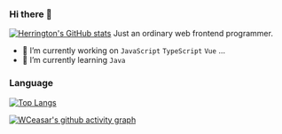 ### Hi there 👋
[![Herrington's GitHub stats](https://github-readme-stats.vercel.app/api?username=WCeasar)](https://github.com/anuraghazra/github-readme-stats)
Just an ordinary web frontend programmer.
- 🔭 I’m currently working on `JavaScript` `TypeScript` `Vue` ...
- 🌱 I’m currently learning `Java`
### Language
[![Top Langs](https://github-readme-stats.vercel.app/api/top-langs/?username=WCeasar&layout=compact)](https://github.com/anuraghazra/github-readme-stats)

[![WCeasar's github activity graph](https://github-readme-activity-graph.cyclic.app/graph?username=WCeasar&theme=dracula)](https://github.com/WCeasar
)
